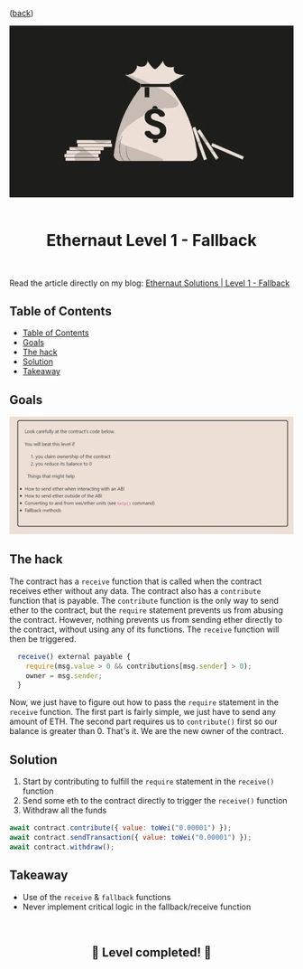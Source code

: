 <div align="center">
<p align="left">(<a href="https://github.com/XuHugo/Ethernaut-Foundry-Solutions">back</a>)</p>

<img src="../imgs/levels/1-fallback.webp" width="600px"/>
<br><br>
<h1><strong>Ethernaut Level 1 - Fallback</strong></h1>

</div>
<br>

Read the article directly on my blog: [Ethernaut Solutions | Level 1 - Fallback](https://blog.csdn.net/xq723310/)

## Table of Contents

- [Table of Contents](#table-of-contents)
- [Goals](#goals)
- [The hack](#the-hack)
- [Solution](#solution)
- [Takeaway](#takeaway)

## Goals

<img src="../imgs/requirements/1-fallback-requirements.webp" width="800px"/>

## The hack

The contract has a `receive` function that is called when the contract receives ether without any data. The contract also has a `contribute` function that is payable. The `contribute` function is the only way to send ether to the contract, but the `require` statement prevents us from abusing the contract. However, nothing prevents us from sending ether directly to the contract, without using any of its functions. The `receive` function will then be triggered.

```javascript
  receive() external payable {
    require(msg.value > 0 && contributions[msg.sender] > 0);
    owner = msg.sender;
  }
```

Now, we just have to figure out how to pass the `require` statement in the `receive` function. The first part is fairly simple, we just have to send any amount of ETH. The second part requires us to `contribute()` first so our balance is greater than 0. That's it. We are the new owner of the contract.

## Solution

1. Start by contributing to fulfill the `require` statement in the `receive()` function
2. Send some eth to the contract directly to trigger the `receive()` function
3. Withdraw all the funds

```javascript
await contract.contribute({ value: toWei("0.00001") });
await contract.sendTransaction({ value: toWei("0.00001") });
await contract.withdraw();
```

## Takeaway

- Use of the `receive` & `fallback` functions
- Never implement critical logic in the fallback/receive function

<div align="center">
<br>
<h2>🎉 Level completed! 🎉</h2>
</div>